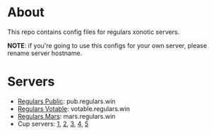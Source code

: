 # About

This repo contains config files for regulars xonotic servers.

**NOTE**: if you're going to use this configs for your own server, please rename server hostname.

# Servers

* [Regulars Public](http://stats.xonotic.org/server/436): pub.regulars.win
* [Regulars Votable](http://stats.xonotic.org/server/6037): votable.regulars.win
* [Regulars Mars](http://stats.xonotic.org/server/4171): mars.regulars.win
* Cup servers: [1](http://stats.xonotic.org/server/5904), [2](http://stats.xonotic.org/server/5905),
[3](http://stats.xonotic.org/server/5907), [4](http://stats.xonotic.org/server/5908), [5](http://stats.xonotic.org/server/5781)
